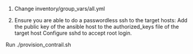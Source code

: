 1. Change inventory/group_vars/all.yml

2. Ensure you are able to do a passwordless ssh to the target hosts:
       Add the public key of the ansible host to the authorized_keys file of the target host 
       Configure sshd to accept root login.

Run ./provision_contrail.sh

